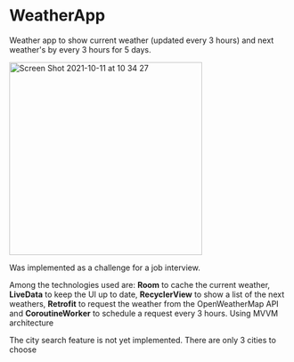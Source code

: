 # WeatherApp
Weather app to show current weather (updated every 3 hours) and next weather's by every 3 hours for 5 days.

<img width="346" alt="Screen Shot 2021-10-11 at 10 34 27" src="https://user-images.githubusercontent.com/18215320/136808789-241cd7e8-e988-4ea4-8972-b602c2728bb4.png">

Was implemented as a challenge for a job interview.

Among the technologies used are: **Room** to cache the current weather, **LiveData** to keep the UI up to date, **RecyclerView** to show a list of the next weathers, **Retrofit** to request the weather from the OpenWeatherMap API and **CoroutineWorker** to schedule a request every 3 hours.
Using MVVM architecture

The city search feature is not yet implemented. There are only 3 cities to choose
